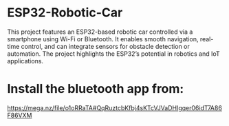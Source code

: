 # ESP32-Robotic-Car
This project features an ESP32-based robotic car controlled via a smartphone using Wi-Fi or Bluetooth. It enables smooth navigation, real-time control, and can integrate sensors for obstacle detection or automation. The project highlights the ESP32’s potential in robotics and IoT applications.

# Install the bluetooth app from:
https://mega.nz/file/o1oRRaTA#QqRuztcbKfbj4sKTcVJVaDHIgqer06idT7A86F86VXM


